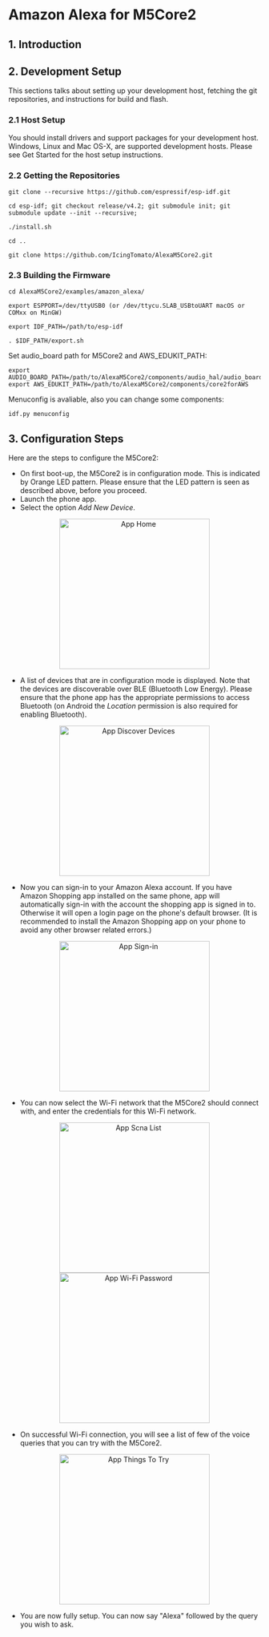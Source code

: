 # Amazon Alexa for M5Core2

## 1. Introduction

## 2. Development Setup

This sections talks about setting up your development host, fetching the git repositories, and instructions for build and flash.

### 2.1 Host Setup

You should install drivers and support packages for your development host. Windows, Linux and Mac OS-X, are supported development hosts. Please see Get Started for the host setup instructions.

### 2.2 Getting the Repositories

```shell
git clone --recursive https://github.com/espressif/esp-idf.git

cd esp-idf; git checkout release/v4.2; git submodule init; git submodule update --init --recursive;

./install.sh

cd ..

git clone https://github.com/IcingTomato/AlexaM5Core2.git
```

### 2.3 Building the Firmware

```shell
cd AlexaM5Core2/examples/amazon_alexa/ 

export ESPPORT=/dev/ttyUSB0 (or /dev/ttycu.SLAB_USBtoUART macOS or COMxx on MinGW)

export IDF_PATH=/path/to/esp-idf

. $IDF_PATH/export.sh
```

Set audio_board path for M5Core2 and AWS_EDUKIT_PATH:

```shell
export AUDIO_BOARD_PATH=/path/to/AlexaM5Core2/components/audio_hal/audio_board/audio_board_m5_core2_aws
export AWS_EDUKIT_PATH=/path/to/AlexaM5Core2/components/core2forAWS
```

Menuconfig is avaliable, also you can change some components:

```shell
idf.py menuconfig
```

## 3. Configuration Steps

Here are the steps to configure the M5Core2:

*   On first boot-up, the M5Core2 is in configuration mode. This is indicated by Orange LED pattern. Please ensure that the LED pattern is seen as described above, before you proceed.
*   Launch the phone app.
*   Select the option *Add New Device*.

<center>
    <img src="https://github.com/IcingTomato/AlexaM5Core2/pics/esp_alexa_app_home.png" alt="App Home" title="App Home" width="300" />
</center>

*   A list of devices that are in configuration mode is displayed. Note that the devices are discoverable over BLE (Bluetooth Low Energy). Please ensure that the phone app has the appropriate permissions to access Bluetooth (on Android the *Location* permission is also required for enabling Bluetooth).

<center>
    <img src="https://github.com/IcingTomato/AlexaM5Core2/pics/esp_alexa_app_discover_devices.png" alt="App Discover Devices" title="App Discover Devices" width="300" />
</center>

*   Now you can sign-in to your Amazon Alexa account. If you have Amazon Shopping app installed on the same phone, app will automatically sign-in with the account the shopping app is signed in to. Otherwise it will open a login page on the phone's default browser. (It is recommended to install the Amazon Shopping app on your phone to avoid any other browser related errors.)

<center>
    <img src="https://github.com/IcingTomato/AlexaM5Core2/pics/esp_alexa_app_sign_in.png" alt="App Sign-in" title="App Sign-in" width="300" />
</center>

*   You can now select the Wi-Fi network that the M5Core2 should connect with, and enter the credentials for this Wi-Fi network.

<center>
    <img src="https://github.com/IcingTomato/AlexaM5Core2/pics/esp_alexa_app_wifi_scan_list.png" alt="App Scna List" title="App Scan List" width="300" />
    <img src="https://github.com/IcingTomato/AlexaM5Core2/pics/esp_alexa_app_wifi_password.png" alt="App Wi-Fi Password" title="App Wi-Fi Password" width="300" />
</center>

*   On successful Wi-Fi connection, you will see a list of few of the voice queries that you can try with the M5Core2.

<center>
    <img src="https://github.com/IcingTomato/AlexaM5Core2/pics/esp_alexa_app_things_to_try.png" alt="App Things To Try" title="App Things To Try" width="300" />
</center>

*   You are now fully setup. You can now say "Alexa" followed by the query you wish to ask.